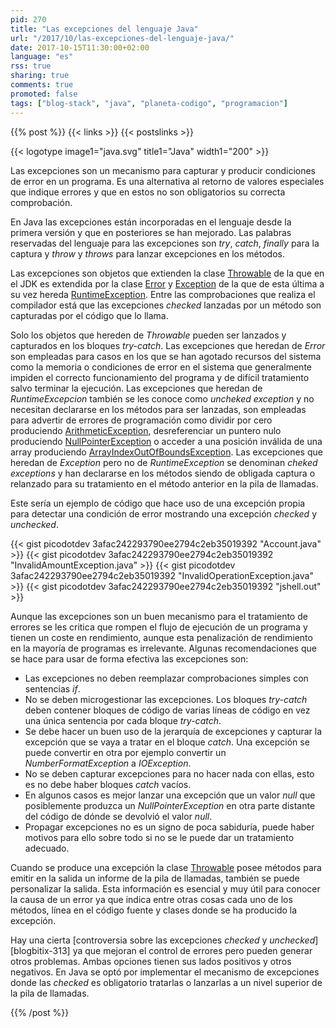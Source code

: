 ```yaml
---
pid: 270
title: "Las excepciones del lenguaje Java"
url: "/2017/10/las-excepciones-del-lenguaje-java/"
date: 2017-10-15T11:30:00+02:00
language: "es"
rss: true
sharing: true
comments: true
promoted: false
tags: ["blog-stack", "java", "planeta-codigo", "programacion"]
---
```


{{% post %}}
{{< links >}}
{{< postslinks >}}

{{< logotype image1="java.svg" title1="Java" width1="200" >}}

Las excepciones son un mecanismo para capturar y producir condiciones de error en un programa. Es una alternativa al retorno de valores especiales que indique errores y que en estos no son obligatorios su correcta comprobación.

En Java las excepciones están incorporadas en el lenguaje desde la primera versión y que en posteriores se han mejorado. Las palabras reservadas del lenguaje para las excepciones son _try_, _catch_, _finally_ para la captura y _throw_ y _throws_ para lanzar excepciones en los métodos.

Las excepciones son objetos que extienden la clase [Throwable](https://docs.oracle.com/javase/9/docs/api/java/lang/Throwable.html) de la que en el JDK es extendida por la clase [Error](https://docs.oracle.com/javase/9/docs/api/java/lang/Error.html) y [Exception](https://docs.oracle.com/javase/9/docs/api/java/lang/Exception.html) de la que de esta última a su vez hereda [RuntimeException](https://docs.oracle.com/javase/9/docs/api/java/lang/RuntimeException.html). Entre las comprobaciones que realiza el compilador está que las excepciones _checked_ lanzadas por un método son capturadas por el código que lo llama.

Solo los objetos que hereden de _Throwable_ pueden ser lanzados y capturados en los bloques _try-catch_. Las excepciones que heredan de _Error_ son empleadas para casos en los que se han agotado recursos del sistema como la memoria o condiciones de error en el sistema que generalmente impiden el correcto funcionamiento del programa y de difícil tratamiento salvo terminar la ejecución. Las excepciones que heredan de _RuntimeExcepcion_ también se les conoce como _uncheked exception_ y no necesitan declararse en los métodos para ser lanzadas, son empleadas para advertir de errores de programación como dividir por cero produciendo [ArithmeticException](https://docs.oracle.com/javase/9/docs/api/java/lang/ArithmeticException.html), desreferenciar un puntero nulo produciendo [NullPointerException](https://docs.oracle.com/javase/9/docs/api/java/lang/NullPointerException.html) o acceder a una posición inválida de una array produciendo [ArrayIndexOutOfBoundsException](https://docs.oracle.com/javase/9/docs/api/java/lang/ArrayIndexOutOfBoundsException.html). Las excepciones que heredan de _Exception_ pero no de _RuntimeException_ se denominan _cheked exceptions_ y han declararse en los métodos siendo de obligada captura o relanzado para su tratamiento en el método anterior en la pila de llamadas.

Este sería un ejemplo de código que hace uso de una excepción propia para detectar una condición de error mostrando una excepción _checked_ y _unchecked_.

{{< gist picodotdev 3afac242293790ee2794c2eb35019392 "Account.java" >}}
{{< gist picodotdev 3afac242293790ee2794c2eb35019392 "InvalidAmountException.java" >}}
{{< gist picodotdev 3afac242293790ee2794c2eb35019392 "InvalidOperationException.java" >}}
{{< gist picodotdev 3afac242293790ee2794c2eb35019392 "jshell.out" >}}

Aunque las excepciones son un buen mecanismo para el tratamiento de errores se les critica que rompen el flujo de ejecución de un programa y tienen un coste en rendimiento, aunque esta penalización de rendimiento en la mayoría de programas es irrelevante. Algunas recomendaciones que se hace para usar de forma efectiva las excepciones son:

* Las excepciones no deben reemplazar comprobaciones simples con sentencias _if_.
* No se deben microgestionar las excepciones. Los bloques _try-catch_ deben contener bloques de código de varias líneas de código en vez una única sentencia por cada bloque _try-catch_.
* Se debe hacer un buen uso de la jerarquía de excepciones y capturar la excepción que se vaya a tratar en el bloque _catch_. Una excepción se puede convertir en otra por ejemplo convertir un _NumberFormatException_ a _IOException_.
* No se deben capturar excepciones para no hacer nada con ellas, esto es no debe haber bloques _catch_ vacíos.
* En algunos casos es mejor lanzar una excepción que un valor _null_ que posiblemente produzca un _NullPointerException_ en otra parte distante del código de dónde se devolvió el valor _null_.
* Propagar excepciones no es un signo de poca sabiduría, puede haber motivos para ello sobre todo si no se le puede dar un tratamiento adecuado.

Cuando se produce una excepción la clase [Throwable](https://docs.oracle.com/javase/9/docs/api/java/lang/Throwable.html) posee métodos para emitir en la salida un informe de la pila de llamadas, también se puede personalizar la salida. Esta información es esencial y muy útil para conocer la causa de un error ya que indica entre otras cosas cada uno de los métodos, línea en el código fuente y clases donde se ha producido la excepción.

Hay una cierta [controversia sobre las excepciones _checked_ y _unchecked_][blogbitix-313] ya que mejoran el control de errores pero pueden generar otros problemas. Ambas opciones tienen sus lados positivos y otros negativos. En Java se optó por implementar el mecanismo de excepciones donde las _checked_ es obligatorio tratarlas o lanzarlas a un nivel superior de la pila de llamadas.

{{% /post %}}
